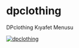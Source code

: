 # dpclothing
DPclothing Kıyafet Menusu

[![dpclothing](https://cdn.discordapp.com/attachments/795066298295910420/795085019298398258/90a89817dec0e315d3318cdd8955694d2c777248.png "KZSYSTEM")](https://github.com/T3IM4N "dpclothing")
